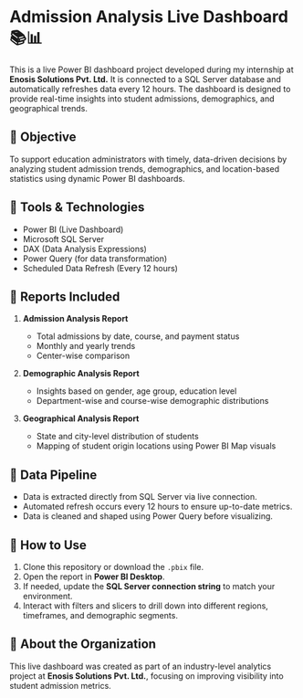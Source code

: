 # Admission Analysis Live Dashboard 📚📊

This is a live Power BI dashboard project developed during my internship at **Enosis Solutions Pvt. Ltd.** It is connected to a SQL Server database and automatically refreshes data every 12 hours. The dashboard is designed to provide real-time insights into student admissions, demographics, and geographical trends.

## 📌 Objective
To support education administrators with timely, data-driven decisions by analyzing student admission trends, demographics, and location-based statistics using dynamic Power BI dashboards.

## 📂 Tools & Technologies
- Power BI (Live Dashboard)
- Microsoft SQL Server
- DAX (Data Analysis Expressions)
- Power Query (for data transformation)
- Scheduled Data Refresh (Every 12 hours)

## 📑 Reports Included
1. **Admission Analysis Report**  
   - Total admissions by date, course, and payment status  
   - Monthly and yearly trends  
   - Center-wise comparison

2. **Demographic Analysis Report**  
   - Insights based on gender, age group, education level  
   - Department-wise and course-wise demographic distributions

3. **Geographical Analysis Report**  
   - State and city-level distribution of students  
   - Mapping of student origin locations using Power BI Map visuals

## 🔁 Data Pipeline
- Data is extracted directly from SQL Server via live connection.
- Automated refresh occurs every 12 hours to ensure up-to-date metrics.
- Data is cleaned and shaped using Power Query before visualizing.

## 🚀 How to Use
1. Clone this repository or download the `.pbix` file.
2. Open the report in **Power BI Desktop**.
3. If needed, update the **SQL Server connection string** to match your environment.
4. Interact with filters and slicers to drill down into different regions, timeframes, and demographic segments.

## 🏢 About the Organization
This live dashboard was created as part of an industry-level analytics project at **Enosis Solutions Pvt. Ltd.**, focusing on improving visibility into student admission metrics.
